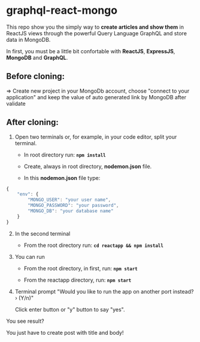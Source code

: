 # graphql-react-mongo

This repo show you the simply way to **create articles and show them** in ReactJS views through the powerful Query Language GraphQL and store data in MongoDB.

In first, you must be a little bit confortable with **ReactJS**, **ExpressJS**, **MongoDB** and **GraphQL**.

## Before cloning: 

=> Create new project in your MongoDb account, choose "connect to your application" and keep the value of auto generated link by MongoDB after validate


## After cloning:

1. Open two terminals or, for example, in your code editor, split your terminal.

    * In root directory run: **```npm install```**

    * Create, always in root directory, **nodemon.json** file.
  
    * In this **nodemon.json** file type: 
```javascript
{
    "env": {
        "MONGO_USER": "your user name",
        "MONGO_PASSWORD": "your password",
        "MONGO_DB": "your database name"
    }
} 
```

2. In the second terminal

   * From the root directory run: **```cd reactapp && npm install```**

3. You can run

   * From the root directory, in first, run: **```npm start```**

   * From the reactapp directory, run: **```npm start```**

4. Terminal prompt "Would you like to run the app on another port instead? › (Y/n)"
   
   Click enter button or "y" button to say "yes".
   
You see result?

You just have to create post with title and body!






